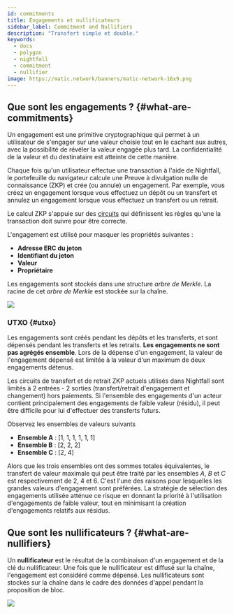```yaml
---
id: commitments
title: Engagements et nullificateurs
sidebar_label: Commitment and Nullifiers
description: "Transfert simple et double."
keywords:
  - docs
  - polygon
  - nightfall
  - commitment
  - nullifier
image: https://matic.network/banners/matic-network-16x9.png
---
```



## Que sont les engagements ? {#what-are-commitments}
Un engagement est une primitive cryptographique qui permet à un utilisateur de s'engager sur une valeur choisie
tout en le cachant aux autres, avec la possibilité de révéler la valeur engagée plus tard.
La confidentialité de la valeur et du destinataire est atteinte de cette manière.

Chaque fois qu'un utilisateur effectue une transaction à l'aide de Nightfall, le portefeuille du navigateur calcule une
Preuve à divulgation nulle de connaissance (ZKP) et crée (ou annule) un engagement.
Par exemple, vous créez un engagement lorsque vous effectuez un dépôt ou un transfert et annulez un engagement lorsque vous
effectuez un transfert ou un retrait.

Le calcul ZKP s'appuie sur des [circuits](../protocol/circuits.md) qui définissent les règles qu'une
la transaction doit suivre pour être correcte.

L'engagement est utilisé pour masquer les propriétés suivantes :
- **Adresse ERC du jeton**
- **Identifiant du jeton**
- **Valeur**
- **Propriétaire**

Les engagements sont stockés dans une structure *arbre de Merkle*. La racine de cet *arbre de Merkle* est stockée sur la chaîne.

![](../imgs/commitment.png)

### UTXO {#utxo}
Les engagements sont créés pendant les dépôts et les transferts, et sont dépensés pendant les transferts et les retraits. **Les engagements ne sont pas agrégés ensemble**. Lors de la dépense d'un engagement, la valeur de l'engagement dépensé est limitée à la valeur d'un maximum de deux engagements détenus.

Les circuits de transfert et de retrait ZKP actuels utilisés dans Nightfall sont limités à 2 entrées - 2 sorties (transfert/retrait d'engagement et changement) hors paiements.
Si l'ensemble des engagements d'un acteur contient principalement des engagements de faible valeur (résidu), il peut être difficile pour lui d'effectuer des transferts futurs.

Observez les ensembles de valeurs suivants

- **Ensemble A** : [1, 1, 1, 1, 1, 1]
- **Ensemble B** : [2, 2, 2]
- **Ensemble C** : [2, 4]

Alors que les trois ensembles ont des sommes totales équivalentes, le transfert de valeur maximale qui peut être traité par les ensembles *A*, *B* et *C* est respectivement de 2, 4 et 6. C'est l'une des raisons pour lesquelles les grandes valeurs d'engagement sont préférées. La stratégie de sélection des engagements utilisée atténue ce risque en donnant la priorité à l'utilisation d'engagements de faible valeur, tout en minimisant la création d'engagements relatifs aux résidus.


## Que sont les nullificateurs ? {#what-are-nullifiers}
Un **nullificateur** est le résultat de la combinaison d'un engagement et de la clé du nullificateur. Une fois que le nullificateur est diffusé sur la chaîne, l'engagement est considéré comme dépensé.
Les nullificateurs sont stockés sur la chaîne dans le cadre des données d'appel pendant la proposition de bloc.

![](../imgs/nullifier.png)




